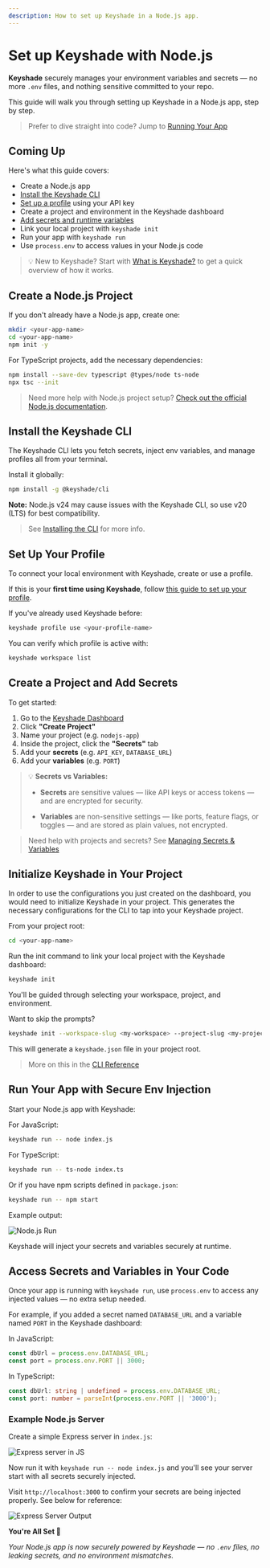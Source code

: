 ```yaml
---
description: How to set up Keyshade in a Node.js app.
---
```


# Set up Keyshade with Node.js

**Keyshade** securely manages your environment variables and secrets — no more `.env` files, and nothing sensitive committed to your repo.

This guide will walk you through setting up Keyshade in a Node.js app, step by step.

> Prefer to dive straight into code? Jump to [Running Your App](#run-your-app-with-secure-env-injection)

## Coming Up

Here's what this guide covers:

-   Create a Node.js app
-   [Install the Keyshade CLI](/docs/getting-started/installing-the-cli.md)
-   [Set up a profile](/docs/getting-started/setting-up-your-profile.md) using your API key
-   Create a project and environment in the Keyshade dashboard
-   [Add secrets and runtime variables](/docs/getting-started/adding-your-first-secret-and-variable.md)
-   Link your local project with `keyshade init`
-   Run your app with `keyshade run`
-   Use `process.env` to access values in your Node.js code

> 💡 New to Keyshade? Start with [What is Keyshade?](/docs/getting-started/introduction.md) to get a quick overview of how it works.

## Create a Node.js Project

If you don't already have a Node.js app, create one:

```bash
mkdir <your-app-name>
cd <your-app-name>
npm init -y
```

For TypeScript projects, add the necessary dependencies:

```bash
npm install --save-dev typescript @types/node ts-node
npx tsc --init
```

> Need more help with Node.js project setup? [Check out the official Node.js documentation](https://nodejs.org/en/learn/getting-started/introduction-to-nodejs).

## Install the Keyshade CLI

The Keyshade CLI lets you fetch secrets, inject env variables, and manage profiles all from your terminal.

Install it globally:

```bash
npm install -g @keyshade/cli
```

**Note:** Node.js v24 may cause issues with the Keyshade CLI, so use v20 (LTS) for best compatibility.

> See [Installing the CLI](/docs/getting-started/installing-the-cli.md) for more info.

## Set Up Your Profile

To connect your local environment with Keyshade, create or use a profile.

If this is your **first time using Keyshade**, follow [this guide to set up your profile](/docs/getting-started/setting-up-your-profile.md).

If you've already used Keyshade before:

```bash
keyshade profile use <your-profile-name>
```

You can verify which profile is active with:

```bash
keyshade workspace list
```

## Create a Project and Add Secrets

To get started:

1.  Go to the [Keyshade Dashboard](https://app.keyshade.xyz/)
2.  Click **"Create Project"**
3.  Name your project (e.g. `nodejs-app`)
4.  Inside the project, click the **"Secrets"** tab
5.  Add your **secrets** (e.g. `API_KEY`, `DATABASE_URL`)
6.  Add your **variables** (e.g. `PORT`)

> 💡 **Secrets vs Variables:**
>
> -   **Secrets** are sensitive values — like API keys or access tokens — and are encrypted for security.
>     
> -   **Variables** are non-sensitive settings — like ports, feature flags, or toggles — and are stored as plain values, not encrypted.
 
> Need help with projects and secrets? See [Managing Secrets & Variables](/docs/getting-started/adding-your-first-secret-and-variable.md)

## Initialize Keyshade in Your Project

In order to use the configurations you just created on the dashboard, you would need to initialize Keyshade in your project. This generates the necessary configurations for the CLI to tap into your Keyshade project.

From your project root:

```bash
cd <your-app-name>
```

Run the init command to link your local project with the Keyshade dashboard:

```bash
keyshade init
```

You'll be guided through selecting your workspace, project, and environment.

Want to skip the prompts?

```bash
keyshade init --workspace-slug <my-workspace> --project-slug <my-project> --environment-slug <my-environment> --private-key <my-private-key>
```

This will generate a `keyshade.json` file in your project root.

> More on this in the [CLI Reference](/docs/getting-started/installing-the-cli.md)

## Run Your App with Secure Env Injection

Start your Node.js app with Keyshade:

For JavaScript:

```bash
keyshade run -- node index.js
```

For TypeScript:

```bash
keyshade run -- ts-node index.ts
```

Or if you have npm scripts defined in `package.json`:

```bash
keyshade run -- npm start
```

Example output:

![Node.js Run](../../../blob/keyshade-nodejs-run.png)

Keyshade will inject your secrets and variables securely at runtime.

## Access Secrets and Variables in Your Code

Once your app is running with `keyshade run`, use `process.env` to access any injected values — no extra setup needed.

For example, if you added a secret named `DATABASE_URL` and a variable named `PORT` in the Keyshade dashboard:

In JavaScript:

```javascript
const dbUrl = process.env.DATABASE_URL;
const port = process.env.PORT || 3000;
```

In TypeScript:

```typescript 
const dbUrl: string | undefined = process.env.DATABASE_URL;
const port: number = parseInt(process.env.PORT || '3000');
```

### Example Node.js Server

Create a simple Express server in `index.js`:

![Express server in JS](../../../blob/nodejs-guide-js-code.png)

Now run it with `keyshade run -- node index.js` and you'll see your server start with all secrets securely injected.

Visit `http://localhost:3000` to confirm your secrets are being injected properly. See below for reference:

![Express Server Output](../../../blob/nodejs-guide-js-output.png)


**You're All Set 🚀**

_Your Node.js app is now securely powered by Keyshade — no `.env` files, no leaking secrets, and no environment mismatches._